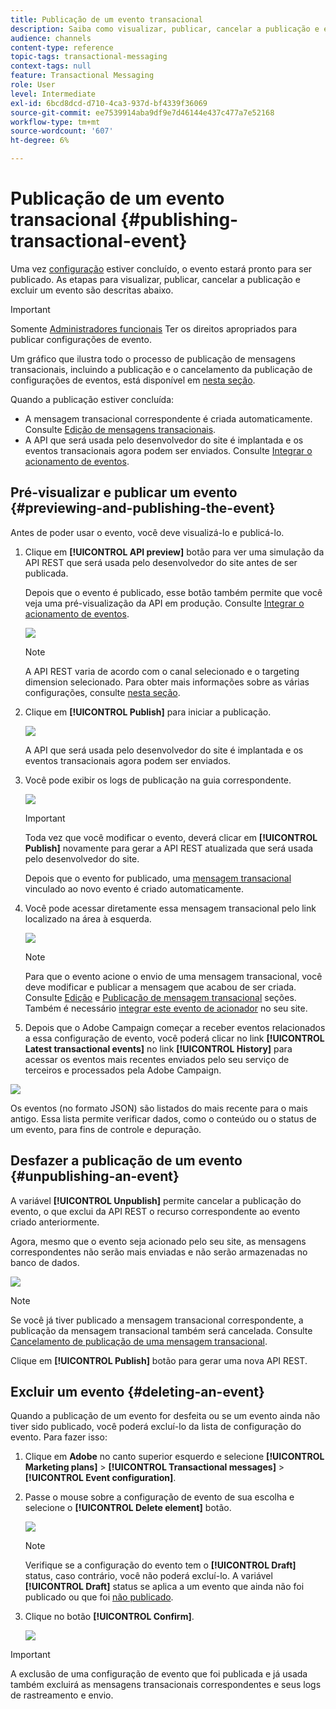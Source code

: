 ```yaml
---
title: Publicação de um evento transacional
description: Saiba como visualizar, publicar, cancelar a publicação e excluir uma configuração de evento transacional.
audience: channels
content-type: reference
topic-tags: transactional-messaging
context-tags: null
feature: Transactional Messaging
role: User
level: Intermediate
exl-id: 6bcd8dcd-d710-4ca3-937d-bf4339f36069
source-git-commit: ee7539914aba9df9e7d46144e437c477a7e52168
workflow-type: tm+mt
source-wordcount: '607'
ht-degree: 6%

---
```


# Publicação de um evento transacional {#publishing-transactional-event}

Uma vez [configuração](../../channels/using/configuring-transactional-event.md) estiver concluído, o evento estará pronto para ser publicado. As etapas para visualizar, publicar, cancelar a publicação e excluir um evento são descritas abaixo.

>[!IMPORTANT]
>
>Somente [Administradores funcionais](../../administration/using/users-management.md#functional-administrators) <!--being part of the **[!UICONTROL All]** [organizational unit](../../administration/using/organizational-units.md) -->Ter os direitos apropriados para publicar configurações de evento.

Um gráfico que ilustra todo o processo de publicação de mensagens transacionais, incluindo a publicação e o cancelamento da publicação de configurações de eventos, está disponível em [nesta seção](../../channels/using/publishing-transactional-message.md).

Quando a publicação estiver concluída:
* A mensagem transacional correspondente é criada automaticamente. Consulte [Edição de mensagens transacionais](../../channels/using/editing-transactional-message.md).
* A API que será usada pelo desenvolvedor do site é implantada e os eventos transacionais agora podem ser enviados. Consulte [Integrar o acionamento de eventos](../../channels/using/getting-started-with-transactional-msg.md#integrate-event-trigger).

## Pré-visualizar e publicar um evento {#previewing-and-publishing-the-event}

Antes de poder usar o evento, você deve visualizá-lo e publicá-lo.

1. Clique em **[!UICONTROL API preview]** botão para ver uma simulação da API REST que será usada pelo desenvolvedor do site antes de ser publicada.

   Depois que o evento é publicado, esse botão também permite que você veja uma pré-visualização da API em produção. Consulte [Integrar o acionamento de eventos](../../channels/using/getting-started-with-transactional-msg.md#integrate-event-trigger).

   ![](assets/message-center_api_preview.png)

   >[!NOTE]
   >
   >A API REST varia de acordo com o canal selecionado e o targeting dimension selecionado. Para obter mais informações sobre as várias configurações, consulte [nesta seção](../../channels/using/configuring-transactional-event.md#transactional-event-specific-configurations).

1. Clique em **[!UICONTROL Publish]** para iniciar a publicação.

   ![](assets/message-center_pub.png)

   A API que será usada pelo desenvolvedor do site é implantada e os eventos transacionais agora podem ser enviados.

1. Você pode exibir os logs de publicação na guia correspondente.

   ![](assets/message-center_logs.png)

   >[!IMPORTANT]
   >
   >Toda vez que você modificar o evento, deverá clicar em **[!UICONTROL Publish]** novamente para gerar a API REST atualizada que será usada pelo desenvolvedor do site.

   Depois que o evento for publicado, uma [mensagem transacional](../../channels/using/editing-transactional-message.md) vinculado ao novo evento é criado automaticamente.

1. Você pode acessar diretamente essa mensagem transacional pelo link localizado na área à esquerda.

   ![](assets/message-center_messagegeneration.png)

   >[!NOTE]
   >
   >Para que o evento acione o envio de uma mensagem transacional, você deve modificar e publicar a mensagem que acabou de ser criada. Consulte [Edição](../../channels/using/editing-transactional-message.md) e [Publicação de mensagem transacional](../../channels/using/publishing-transactional-message.md) seções. Também é necessário [integrar este evento de acionador](../../channels/using/getting-started-with-transactional-msg.md#integrate-event-trigger) no seu site.

1. Depois que o Adobe Campaign começar a receber eventos relacionados a essa configuração de evento, você poderá clicar no link **[!UICONTROL Latest transactional events]** no link **[!UICONTROL History]** para acessar os eventos mais recentes enviados pelo seu serviço de terceiros e processados pela Adobe Campaign.

![](assets/message-center_latest-events.png)

Os eventos (no formato JSON) são listados do mais recente para o mais antigo. Essa lista permite verificar dados, como o conteúdo ou o status de um evento, para fins de controle e depuração.

## Desfazer a publicação de um evento {#unpublishing-an-event}

A variável **[!UICONTROL Unpublish]** permite cancelar a publicação do evento, o que exclui da API REST o recurso correspondente ao evento criado anteriormente.

Agora, mesmo que o evento seja acionado pelo seu site, as mensagens correspondentes não serão mais enviadas e não serão armazenadas no banco de dados.

![](assets/message-center_unpublish.png)

>[!NOTE]
>
>Se você já tiver publicado a mensagem transacional correspondente, a publicação da mensagem transacional também será cancelada. Consulte [Cancelamento de publicação de uma mensagem transacional](../../channels/using/publishing-transactional-message.md#unpublishing-a-transactional-message).

Clique em **[!UICONTROL Publish]** botão para gerar uma nova API REST.

<!--## Transactional messaging publication process {#transactional-messaging-pub-process}

The chart below illustrates the transactional messaging publication process.

![](assets/message-center_pub-process.png)

For more on publishing, pausing and unpublishing a transactional message, see [this section](../../channels/using/publishing-transactional-message.md).-->

## Excluir um evento {#deleting-an-event}

Quando a publicação de um evento for desfeita ou se um evento ainda não tiver sido publicado, você poderá excluí-lo da lista de configuração do evento. Para fazer isso:

1. Clique em **Adobe** no canto superior esquerdo e selecione **[!UICONTROL Marketing plans]** > **[!UICONTROL Transactional messages]** > **[!UICONTROL Event configuration]**.
1. Passe o mouse sobre a configuração de evento de sua escolha e selecione o **[!UICONTROL Delete element]** botão.

   ![](assets/message-center_delete-button.png)

   >[!NOTE]
   >
   >Verifique se a configuração do evento tem o **[!UICONTROL Draft]** status, caso contrário, você não poderá excluí-lo. A variável **[!UICONTROL Draft]** status se aplica a um evento que ainda não foi publicado ou que foi [não publicado](#unpublishing-an-event).

1. Clique no botão **[!UICONTROL Confirm]**.

   ![](assets/message-center_delete-confirm.png)

>[!IMPORTANT]
>
>A exclusão de uma configuração de evento que foi publicada e já usada também excluirá as mensagens transacionais correspondentes e seus logs de rastreamento e envio.

